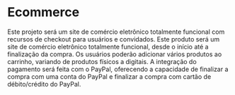 # Ecommerce
Este projeto será um site de comércio eletrônico totalmente funcional com recursos de checkout para usuários e convidados. Este produto será um site de comércio eletrônico totalmente funcional, desde o início até a finalização da compra. Os usuários poderão adicionar vários produtos ao carrinho, variando de produtos físicos a digitais.
A integração do pagamento será feita com o PayPal, oferecendo a capacidade de finalizar a compra com uma conta do PayPal e finalizar a compra com cartão de débito/crédito do PayPal.
